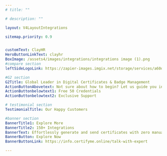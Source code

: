 ```yaml
---
# title: ""

# description: ""

layout: V4LayoutIntegrations

sitemap.priority: 0.9


customText: ClayHR
HeroButtonLinkText: clayhr
BoxImage: /assets4/images/integrations/integrations image (1).png
#compare section
leftSideLogoLink: https://zapier-images.imgix.net/storage/services/a60d58abbe457720d4a3a63cfe1be4a0.png?auto=format&ixlib=react-9.8.0&fit=crop&q=50&w=60&h=60&dpr=1

#G2 section
G2Title: Global Leader in Digital Certificates & Badge Management
ActionButtonAbovetext: Not sure about how to begin? Let us guide you in the right direction!
ActionButtonbelowtext1: Free 50 Credentials
ActionButtonbelowtext2: Exclusive Support

# testimonial section
TestimonialTitle: Our Happy Customers   

#banner section
BannerTitle1: Explore More
BannerTitle2: 150+ Integrations
BannerText: Effortlessly generate and send certificates with zero manual intervention using the most advanced digital credential management software of 2023.
BannerButton: Explore Now
BannerButtonLink: https://info.certifyme.online/talk-with-expert

---
```


